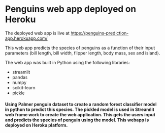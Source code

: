 # Penguins web app deployed on Heroku

The deployed web app is live at https://penguins-prediction-app.herokuapp.com/

This web app predicts the species of penguins as a function of their input parameters (bill length, bill width, flipper length, body mass, sex and island).

The web app was built in Python using the following libraries:
* streamlit
* pandas
* numpy
* scikit-learn
* pickle

#### Using Palmer penguin dataset to create a random forest classifier model in python to predict this species. The pickled model is used in Streamlit web frame work to create the web application. This gets the users input and predicts the species of penguin using the model. This webapp is deployed on Heroku platform.

